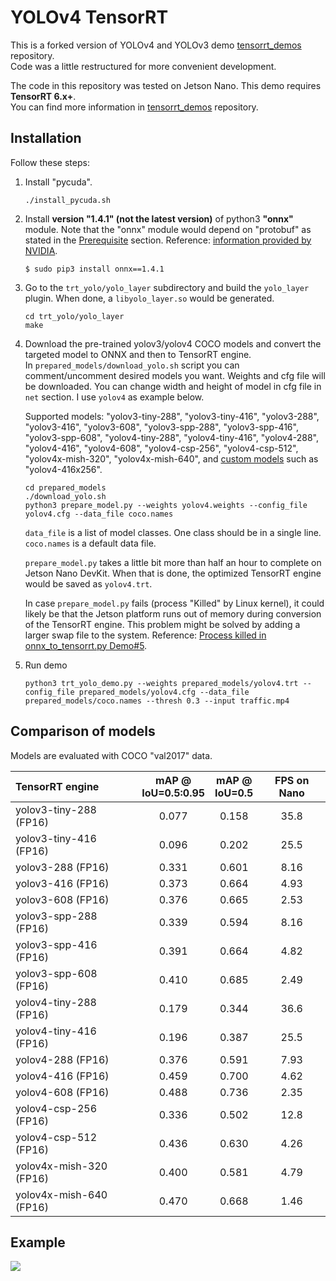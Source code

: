 # YOLOv4 TensorRT

This is a forked version of YOLOv4 and YOLOv3 demo [tensorrt_demos](https://github.com/jkjung-avt/tensorrt_demos) repository.  
Code was a little restructured for more convenient development.  
  
The code in this repository was tested on Jetson Nano. This demo requires **TensorRT 6.x+**.   
You can find more information in [tensorrt_demos](https://github.com/jkjung-avt/tensorrt_demos) repository.  

## Installation  
Follow these steps:

1. Install "pycuda".

   ```shell
   ./install_pycuda.sh
   ```

2. Install **version "1.4.1" (not the latest version)** of python3 **"onnx"** module.  Note that the "onnx" module would depend on "protobuf" as stated in the [Prerequisite](#prerequisite) section.  Reference: [information provided by NVIDIA](https://devtalk.nvidia.com/default/topic/1052153/jetson-nano/tensorrt-backend-for-onnx-on-jetson-nano/post/5347666/#5347666).

   ```shell
   $ sudo pip3 install onnx==1.4.1
   ```

3. Go to the `trt_yolo/yolo_layer` subdirectory and build the `yolo_layer` plugin.  When done, a `libyolo_layer.so` would be generated.

   ```shell
   cd trt_yolo/yolo_layer
   make
   ```

4. Download the pre-trained yolov3/yolov4 COCO models and convert the targeted model to ONNX and then to TensorRT engine.  
In `prepared_models/download_yolo.sh` script you can comment/uncomment desired models you want. Weights and cfg file will be downloaded. You can change width and height of model in cfg file in `net` section. I use `yolov4` as example below.  

   Supported models: "yolov3-tiny-288", "yolov3-tiny-416", "yolov3-288", "yolov3-416", "yolov3-608", "yolov3-spp-288", "yolov3-spp-416", "yolov3-spp-608", "yolov4-tiny-288", "yolov4-tiny-416", "yolov4-288", "yolov4-416", "yolov4-608", "yolov4-csp-256", "yolov4-csp-512", "yolov4x-mish-320", "yolov4x-mish-640", and [custom models](https://jkjung-avt.github.io/trt-yolov3-custom/) such as "yolov4-416x256".

   ```shell
   cd prepared_models
   ./download_yolo.sh
   python3 prepare_model.py --weights yolov4.weights --config_file yolov4.cfg --data_file coco.names
   ```

   `data_file` is a list of model classes. One class should be in a single line. `coco.names` is a default data file.   

   `prepare_model.py` takes a little bit more than half an hour to complete on Jetson Nano DevKit.  When that is done, the optimized TensorRT engine would be saved as `yolov4.trt`.

   In case `prepare_model.py` fails (process "Killed" by Linux kernel), it could likely be that the Jetson platform runs out of memory during conversion of the TensorRT engine.  This problem might be solved by adding a larger swap file to the system.  Reference: [Process killed in onnx_to_tensorrt.py Demo#5](https://github.com/jkjung-avt/tensorrt_demos/issues/344).

5. Run demo

   ```shell
   python3 trt_yolo_demo.py --weights prepared_models/yolov4.trt --config_file prepared_models/yolov4.cfg --data_file prepared_models/coco.names --thresh 0.3 --input traffic.mp4
   ```

## Comparison of models 

Models are evaluated with COCO "val2017" data.  

   | TensorRT engine         | mAP @<br>IoU=0.5:0.95 |  mAP @<br>IoU=0.5  | FPS on Nano |
   |:------------------------|:---------------------:|:------------------:|:-----------:|
   | yolov3-tiny-288 (FP16)  |         0.077         |        0.158       |     35.8    |
   | yolov3-tiny-416 (FP16)  |         0.096         |        0.202       |     25.5    |
   | yolov3-288 (FP16)       |         0.331         |        0.601       |     8.16    |
   | yolov3-416 (FP16)       |         0.373         |        0.664       |     4.93    |
   | yolov3-608 (FP16)       |         0.376         |        0.665       |     2.53    |
   | yolov3-spp-288 (FP16)   |         0.339         |        0.594       |     8.16    |
   | yolov3-spp-416 (FP16)   |         0.391         |        0.664       |     4.82    |
   | yolov3-spp-608 (FP16)   |         0.410         |        0.685       |     2.49    |
   | yolov4-tiny-288 (FP16)  |         0.179         |        0.344       |     36.6    |
   | yolov4-tiny-416 (FP16)  |         0.196         |        0.387       |     25.5    |
   | yolov4-288 (FP16)       |         0.376         |        0.591       |     7.93    |
   | yolov4-416 (FP16)       |         0.459         |        0.700       |     4.62    |
   | yolov4-608 (FP16)       |         0.488         |        0.736       |     2.35    |
   | yolov4-csp-256 (FP16)   |         0.336         |        0.502       |     12.8    |
   | yolov4-csp-512 (FP16)   |         0.436         |        0.630       |     4.26    |
   | yolov4x-mish-320 (FP16) |         0.400         |        0.581       |     4.79    |
   | yolov4x-mish-640 (FP16) |         0.470         |        0.668       |     1.46    |

   ## Example  

![](example.gif)